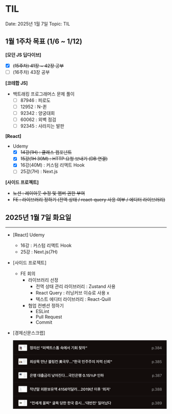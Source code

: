 # TIL

Date: 2025년 1월 7일
Topic: TIL

## 1월 1주차 목표 (1/6 ~ 1/12)

**[모던 JS 딥다이브]**

- [x]  ~~(15주차) 41장 ~ 42장 공부~~
- [ ]  (16주차) 43장 공부

**[코테합 JS]**

- 백트래킹 프로그래머스 문제 풀이
    - [ ]  87946 : 피로도
    - [ ]  12952 : N-퀸
    - [ ]  92342 : 양궁대회
    - [ ]  60062 : 외벽 점검
    - [ ]  92345 : 사라지는 발판

**[React]**

- Udemy
    - [x]  ~~14강(1H) : 클래스 컴포넌트~~
    - [x]  ~~15강(1H 30M) : HTTP 요청 보내기 (DB 연결)~~
    - [x]  16강(40M) : 커스텀 리액트 Hook
    - [ ]  25강(7H) : Next.js

**[사이드 프로젝트]**

- ~~노션 : 레이아웃 수정 및 멤버 권한 부여~~
- ~~FE : 라이브러리 정하기 (전역 상태 / react-query 사용 여부 / 에디터 라이브러리)~~

## 2025년 1월 7일 화요일

---

- [React] Udemy
    - 16강 : 커스텀 리액트 Hook
    - 25강 : Next.js(7H)

- [사이드 프로젝트]
    - FE 회의
        - 라이브러리 선정
            - 전역 상태 관리 라이브러리 : Zustand 사용
            - React Query : 러닝커브 이슈로 사용 x
            - 텍스트 에디터 라이브러리 : React-Quill
        - 협업 컨벤션 정하기
            - ESLint
            - Pull Request
            - Commit

- [경제신문스크랩]
    
    ![image.png](TIL%20174cf2d3796180e0a959e4b21330a23d/image.png)